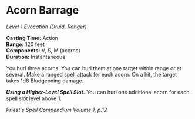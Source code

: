 # Acorn Barrage
*Level 1 Evocation (Druid, Ranger)*

**Casting Time:** Action  
**Range:** 120 feet  
**Components:** V, S, M (acorns)  
**Duration:** Instantaneous

You hurl three acorns. You can hurl them at one target within range or at several. Make a ranged spell attack for each acorn. On a hit, the target takes 1d8 Bludgeoning damage.

***Using a Higher-Level Spell Slot.*** You can hurl one additional acorn for each spell slot level above 1.


*Priest's Spell Compendium Volume 1, p.12*

